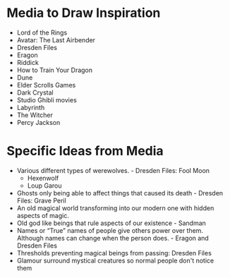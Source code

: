 # Media to Draw Inspiration
- Lord of the Rings
- Avatar:  The Last Airbender
- Dresden Files
- Eragon
- Riddick
- How to Train Your Dragon
- Dune
- Elder Scrolls Games
- Dark Crystal
- Studio Ghibli movies
- Labyrinth
- The Witcher
- Percy Jackson
# Specific Ideas from Media
- Various different types of werewolves. - Dresden Files: Fool Moon
	- Hexenwolf
	- Loup Garou
- Ghosts only being able to affect things that caused its death - Dresden Files: Grave Peril
- An old magical world transforming into our modern one with hidden aspects of magic.
- Old god like beings that rule aspects of our existence - Sandman
- Names or “True” names of people give others power over them. Although names can change when the person does. - Eragon and Dresden Files
- Thresholds preventing magical beings from passing: Dresden Files
- Glamour surround mystical creatures so normal people don't notice them